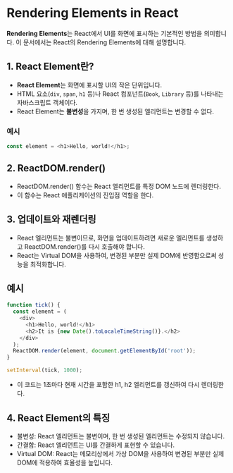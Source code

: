 # Rendering Elements in React

**Rendering Elements**는 React에서 UI를 화면에 표시하는 기본적인 방법을 의미합니다. 
이 문서에서는 React의 Rendering Elements에 대해 설명합니다.

## 1. React Element란?

- **React Element**는 화면에 표시할 UI의 작은 단위입니다.
- HTML 요소(`div`, `span`, `h1` 등)나 React 컴포넌트(`Book`, `Library` 등)를 나타내는 자바스크립트 객체이다.
- React Element는 **불변성**을 가지며, 한 번 생성된 엘리먼트는 변경할 수 없다.

### 예시
```javascript
const element = <h1>Hello, world!</h1>;
```

## 2. ReactDOM.render()
- ReactDOM.render() 함수는 React 엘리먼트를 특정 DOM 노드에 렌더링한다.
- 이 함수는 React 애플리케이션의 진입점 역할을 한다.

## 3. 업데이트와 재렌더링
- React 엘리먼트는 불변이므로, 화면을 업데이트하려면 새로운 엘리먼트를 생성하고 ReactDOM.render()를 다시 호출해야 합니다.
- React는 Virtual DOM을 사용하여, 변경된 부분만 실제 DOM에 반영함으로써 성능을 최적화합니다.

## 예시
```javascript
function tick() {
  const element = (
    <div>
      <h1>Hello, world!</h1>
      <h2>It is {new Date().toLocaleTimeString()}.</h2>
    </div>
  );
  ReactDOM.render(element, document.getElementById('root'));
}

setInterval(tick, 1000);
```

- 이 코드는 1초마다 현재 시간을 포함한 h1, h2 엘리먼트를 갱신하여 다시 렌더링한다.

## 4. React Element의 특징
- 불변성: React 엘리먼트는 불변이며, 한 번 생성된 엘리먼트는 수정되지 않습니다.
- 간결함: React 엘리먼트는 UI를 간결하게 표현할 수 있습니다.
- Virtual DOM: React는 메모리상에서 가상 DOM을 사용하여 변경된 부분만 실제 DOM에 적용하여 효율성을 높입니다.